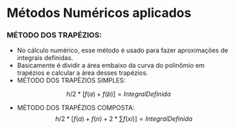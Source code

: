 # **Métodos Numéricos aplicados**

### MÉTODO DOS TRAPÉZIOS:
- No cálculo numérico, esse método é usado para fazer aproximações de integrais definidas.
- Basicamente é dividir a área embaixo da curva do polinômio em trapézios e calcular a área desses trapézios.
- MÉTODO DOS TRAPÉZIOS SIMPLES:

$$
h/2 * [f(a) + f(b)] = Integral Definida
$$

- MÉTODO DOS TRAPÉZIOS COMPOSTA:
$$
h/2 * [f(a) + f(n) + 2 * ∑f(xi)] = Integral Definida
$$
